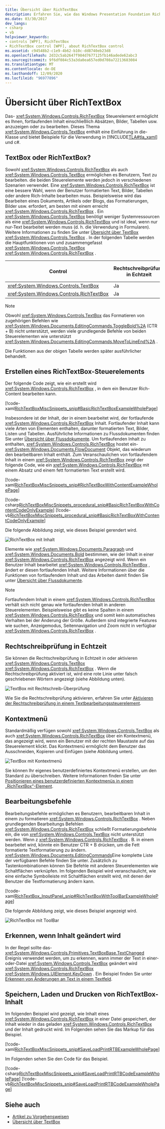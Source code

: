 ```yaml
---
title: Übersicht über RichTextBox
description: Erfahren Sie, wie das Windows Presentation Foundation RichTextBox-Steuerelement Benutzern das Anzeigen oder Bearbeiten von Inhalten wie Text, Bildern und Tabellen ermöglicht. Weitere Informationen finden Sie unter XAML und c#-Beispiele.
ms.date: 03/30/2017
dev_langs:
- csharp
- vb
helpviewer_keywords:
- controls [WPF], RichTextBox
- RichTextBox control [WPF], about RichTextBox control
ms.assetid: c94548b2-c1e9-4b62-b10c-dd8740eb23d8
ms.openlocfilehash: 2d32c5ab2647f984d7677125fb146adede62abc3
ms.sourcegitcommit: 9f6df084c53a3da0ea657ed0d708a72213683084
ms.translationtype: MT
ms.contentlocale: de-DE
ms.lasthandoff: 12/09/2020
ms.locfileid: "96977896"
---
```

# <a name="richtextbox-overview"></a>Übersicht über RichTextBox

Das- <xref:System.Windows.Controls.RichTextBox> Steuerelement ermöglicht es Ihnen, fortlaufenden Inhalt einschließlich Absätzen, Bilder, Tabellen usw. anzuzeigen oder zu bearbeiten. Dieses Thema <xref:System.Windows.Controls.TextBox> enthält eine Einführung in die-Klasse und bietet Beispiele für die Verwendung in [!INCLUDE[TLA#tla_xaml](../../../includes/tlasharptla-xaml-md.md)] und c#.

<a name="textbox_or_richtextbox"></a>

## <a name="textbox-or-richtextbox"></a>TextBox oder RichTextBox?

Sowohl <xref:System.Windows.Controls.RichTextBox> als auch <xref:System.Windows.Controls.TextBox> ermöglichen es Benutzern, Text zu bearbeiten. die beiden Steuerelemente werden jedoch in verschiedenen Szenarien verwendet. Eine <xref:System.Windows.Controls.RichTextBox> ist eine bessere Wahl, wenn der Benutzer formatierten Text, Bilder, Tabellen oder andere Rich-Inhalte bearbeiten muss. Beispielsweise wird das Bearbeiten eines Dokuments, Artikels oder Blogs, das Formatierungen, Bilder usw. erfordert, am besten mit einem erreicht <xref:System.Windows.Controls.RichTextBox> . Ein <xref:System.Windows.Controls.TextBox> benötigt weniger Systemressourcen als eine <xref:System.Windows.Controls.RichTextBox> und ist ideal, wenn nur nur-Text bearbeitet werden muss (d. h. die Verwendung in Formularen). Weitere Informationen zu finden Sie unter [Übersicht über TextBox](textbox-overview.md) <xref:System.Windows.Controls.TextBox> . In der folgenden Tabelle werden die Hauptfunktionen von und zusammengefasst <xref:System.Windows.Controls.TextBox> <xref:System.Windows.Controls.RichTextBox> .

|Control|Rechtschreibprüfung in Echtzeit|Kontextmenü|Formatieren von Befehlen wie <xref:System.Windows.Documents.EditingCommands.ToggleBold%2A> (CTR + B)|<xref:System.Windows.Documents.FlowDocument> Inhalt wie Bilder, Absätze, Tabellen usw.|
|-------------|------------------------------|------------------|------------------------------------------------------------------------------------------------------------------------------------------------------------------------------------------------------|--------------------------------------------------------------------------------------------------------------------------------------------------------------------------------------------------|
|<xref:System.Windows.Controls.TextBox>|Ja|Ja|Nein|Nein.|
|<xref:System.Windows.Controls.RichTextBox>|Ja|Ja|Ja|Ja|

> [!NOTE]
> Obwohl <xref:System.Windows.Controls.TextBox> das Formatieren von zugehörigen Befehlen wie <xref:System.Windows.Documents.EditingCommands.ToggleBold%2A> (CTR + B) nicht unterstützt, werden viele grundlegende Befehle von beiden Steuerelementen wie unterstützt <xref:System.Windows.Documents.EditingCommands.MoveToLineEnd%2A> .

Die Funktionen aus der obigen Tabelle werden später ausführlicher behandelt.

<a name="creating_a_richtextbox"></a>

## <a name="creating-a-richtextbox"></a>Erstellen eines RichTextBox-Steuerelements

Der folgende Code zeigt, wie ein erstellt wird <xref:System.Windows.Controls.RichTextBox> , in dem ein Benutzer Rich-Content bearbeiten kann.

[!code-xaml[RichTextBoxMiscSnippets_snip#BasicRichTextBoxExampleWholePage](~/samples/snippets/csharp/VS_Snippets_Wpf/RichTextBoxMiscSnippets_snip/CSharp/BasicRichTextBoxExample.xaml#basicrichtextboxexamplewholepage)]

Insbesondere ist der Inhalt, der in einem bearbeitet wird, der fortlaufende <xref:System.Windows.Controls.RichTextBox> Inhalt. Fortlaufender Inhalt kann viele Arten von Elementen enthalten, darunter formatierten Text, Bilder, Listen und Tabellen. Ausführliche Informationen zu Flussdokumenten finden Sie unter [Übersicht über Flussdokumente](../advanced/flow-document-overview.md). Um fortlaufenden Inhalt zu enthalten, <xref:System.Windows.Controls.RichTextBox> hostet ein- <xref:System.Windows.Documents.FlowDocument> Objekt, das wiederum den bearbeitbaren Inhalt enthält. Zum Veranschaulichen von fortlaufendem Inhalt in einem <xref:System.Windows.Controls.RichTextBox> zeigt der folgende Code, wie ein <xref:System.Windows.Controls.RichTextBox> mit einem Absatz und einem fett formatierten Text erstellt wird.

[!code-xaml[RichTextBoxMiscSnippets_snip#RichTextBoxWithContentExampleWholePage](~/samples/snippets/csharp/VS_Snippets_Wpf/RichTextBoxMiscSnippets_snip/CSharp/RichTextBoxWithContentExample.xaml#richtextboxwithcontentexamplewholepage)]

[!code-csharp[RichTextBoxMiscSnippets_procedural_snip#BasicRichTextBoxWithContentCodeOnlyExample](~/samples/snippets/csharp/VS_Snippets_Wpf/RichTextBoxMiscSnippets_procedural_snip/CSharp/BasicRichTextBoxWithContentExample.cs#basicrichtextboxwithcontentcodeonlyexample)]
[!code-vb[RichTextBoxMiscSnippets_procedural_snip#BasicRichTextBoxWithContentCodeOnlyExample](~/samples/snippets/visualbasic/VS_Snippets_Wpf/RichTextBoxMiscSnippets_procedural_snip/visualbasic/basicrichtextboxwithcontentexample.vb#basicrichtextboxwithcontentcodeonlyexample)]

Die folgende Abbildung zeigt, wie dieses Beispiel gerendert wird.

![RichTextBox mit Inhalt](./media/editing-richtextbox-with-content.png "Editing_RichTextBox_with_Content")

Elemente wie <xref:System.Windows.Documents.Paragraph> und <xref:System.Windows.Documents.Bold> bestimmen, wie der Inhalt in einer <xref:System.Windows.Controls.RichTextBox> angezeigt wird. Wenn ein Benutzer Inhalt bearbeitet <xref:System.Windows.Controls.RichTextBox> , ändert er diesen fortlaufenden Inhalt. Weitere Informationen über die Funktionen von fortlaufendem Inhalt und das Arbeiten damit finden Sie unter [Übersicht über Flussdokumente](../advanced/flow-document-overview.md).

> [!NOTE]
> Fortlaufendem Inhalt in einem <xref:System.Windows.Controls.RichTextBox> verhält sich nicht genau wie fortlaufenden Inhalt in anderen Steuerelementen. Beispielsweise gibt es keine Spalten in einem <xref:System.Windows.Controls.RichTextBox> und somit kein automatisches Verhalten bei der Änderung der Größe. Außerdem sind integrierte Features wie suchen, Anzeigemodus, Seitennavigation und Zoom nicht in verfügbar <xref:System.Windows.Controls.RichTextBox> .

<a name="realtime_spellechecking"></a>

## <a name="real-time-spell-checking"></a>Rechtschreibprüfung in Echtzeit

Sie können die Rechtschreibprüfung in Echtzeit in oder aktivieren <xref:System.Windows.Controls.TextBox> <xref:System.Windows.Controls.RichTextBox> . Wenn die Rechtschreibprüfung aktiviert ist, wird eine rote Linie unter falsch geschriebenen Wörtern angezeigt (siehe Abbildung unten).

![TextBox mit Rechtschreib&#45;Überprüfung](./media/editing-textbox-with-spellchecking.png "Editing_TextBox_with_Spellchecking")

Wie Sie die Rechtschreibprüfung aktivieren, erfahren Sie unter [Aktivieren der Rechtschreibprüfung in einem Textbearbeitungssteuerelement](how-to-enable-spell-checking-in-a-text-editing-control.md).

<a name="context_menu"></a>

## <a name="context-menu"></a>Kontextmenü

Standardmäßig verfügen sowohl <xref:System.Windows.Controls.TextBox> als auch <xref:System.Windows.Controls.RichTextBox> über ein Kontextmenü, das angezeigt wird, wenn ein Benutzer mit der rechten Maustaste auf das Steuerelement klickt. Das Kontextmenü ermöglicht dem Benutzer das Ausschneiden, Kopieren und Einfügen (siehe Abbildung unten).

![TextBox mit Kontextmenü](./media/editing-textbox-with-context-menu.png "Editing_TextBox_with_Context_Menu")

Sie können Ihr eigenes benutzerdefiniertes Kontextmenü erstellen, um den Standard zu überschreiben. Weitere Informationen finden Sie unter [Positionieren eines benutzerdefinierten Kontextmenüs in einem „RichTextBox“-Element](how-to-position-a-custom-context-menu-in-a-richtextbox.md).

<a name="detect_when_content_changes"></a>

## <a name="editing-commands"></a>Bearbeitungsbefehle

Bearbeitungsbefehle ermöglichen es Benutzern, bearbeitbaren Inhalt in einem zu formatieren <xref:System.Windows.Controls.RichTextBox> . Neben grundlegenden Bearbeitungs Befehlen <xref:System.Windows.Controls.RichTextBox> schließt Formatierungsbefehle ein, die von <xref:System.Windows.Controls.TextBox> nicht unterstützt werden. Wenn z <xref:System.Windows.Controls.RichTextBox> . B. in einem bearbeitet wird, könnte ein Benutzer CTR + B drücken, um die Fett formatierte Textformatierung zu ändern. <xref:System.Windows.Documents.EditingCommands>Eine komplette Liste der verfügbaren Befehle finden Sie unter. Zusätzlich zu Tastenkombinationen können Sie Befehle mit anderen Steuerelementen wie Schaltflächen verknüpfen. Im folgenden Beispiel wird veranschaulicht, wie eine einfache Symbolleiste mit Schaltflächen erstellt wird, mit denen der Benutzer die Textformatierung ändern kann.

[!code-xaml[RichTextBox_InputPanel_snip#RichTextBoxWithToolBarExampleWholePage](~/samples/snippets/csharp/VS_Snippets_Wpf/RichTextBox_InputPanel_snip/CS/Window1.xaml#richtextboxwithtoolbarexamplewholepage)]

Die folgende Abbildung zeigt, wie dieses Beispiel angezeigt wird.

![RichTextBox mit ToolBar](./media/editing-richtextbox-with-toobar.gif "Editing_RichTextBox_with_TooBar")

<a name="editing_commands"></a>

## <a name="detect-when-content-changes"></a>Erkennen, wenn Inhalt geändert wird

In der Regel sollte das- <xref:System.Windows.Controls.Primitives.TextBoxBase.TextChanged> Ereignis verwendet werden, um zu erkennen, wann immer der Text in einer-oder-Datei <xref:System.Windows.Controls.TextBox> geändert wird <xref:System.Windows.Controls.RichTextBox> <xref:System.Windows.UIElement.KeyDown> . Ein Beispiel finden Sie unter [Erkennen von Änderungen an Text in einem Textfeld](how-to-detect-when-text-in-a-textbox-has-changed.md).

<a name="save_load_and_print_richtextbox_content"></a>

## <a name="save-load-and-print-richtextbox-content"></a>Speichern, Laden und Drucken von RichTextBox-Inhalt

Im folgenden Beispiel wird gezeigt, wie Inhalt eines <xref:System.Windows.Controls.RichTextBox> in einer Datei gespeichert, der Inhalt wieder in das geladen <xref:System.Windows.Controls.RichTextBox> und der Inhalt gedruckt wird. Im Folgenden sehen Sie das Markup für das Beispiel.

[!code-xaml[RichTextBoxMiscSnippets_snip#SaveLoadPrintRTBExampleWholePage](~/samples/snippets/csharp/VS_Snippets_Wpf/RichTextBoxMiscSnippets_snip/CSharp/SaveLoadPrintRTB.xaml#saveloadprintrtbexamplewholepage)]

Im Folgenden sehen Sie den Code für das Beispiel.

[!code-csharp[RichTextBoxMiscSnippets_snip#SaveLoadPrintRTBCodeExampleWholePage](~/samples/snippets/csharp/VS_Snippets_Wpf/RichTextBoxMiscSnippets_snip/CSharp/SaveLoadPrintRTB.xaml.cs#saveloadprintrtbcodeexamplewholepage)]
[!code-vb[RichTextBoxMiscSnippets_snip#SaveLoadPrintRTBCodeExampleWholePage](~/samples/snippets/visualbasic/VS_Snippets_Wpf/RichTextBoxMiscSnippets_snip/VisualBasic/SaveLoadPrintRTB.xaml.vb#saveloadprintrtbcodeexamplewholepage)]

## <a name="see-also"></a>Siehe auch

- [Artikel zu Vorgehensweisen](richtextbox-how-to-topics.md)
- [Übersicht über TextBox](textbox-overview.md)
